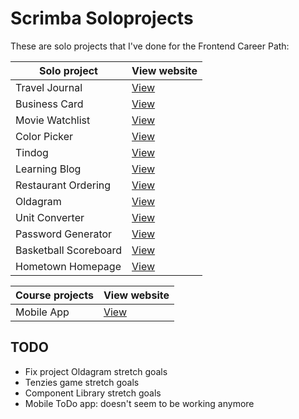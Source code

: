 # Scrimba Soloprojects
These are solo projects that I've done for the Frontend Career Path:

| Solo project          | View website                                       |
|-----------------------|----------------------------------------------------|
| Travel Journal        | [View](https://travel-journal.bartmars.dev)        |
| Business Card         | [View](https://business-card.bartmars.dev)         |
| Movie Watchlist       | [View](https://movie-watchlist.bartmars.dev)       |
| Color Picker          | [View](https://color-picker.bartmars.dev)          |
| Tindog                | [View](https://tindog.bartmars.dev)                |
| Learning Blog         | [View](https://learning-blog.bartmars.dev)         |
| Restaurant Ordering   | [View](https://restaurant-ordering.bartmars.dev)   |
| Oldagram              | [View](https://oldagram.bartmars.dev)              |
| Unit Converter        | [View](https://unit-converter.bartmars.dev)        |
| Password Generator    | [View](https://password-generator.bartmars.dev)    |
| Basketball Scoreboard | [View](https://basketball-scoreboard.bartmars.dev) |
| Hometown Homepage     | [View](https://hometown-homepage.bartmars.dev)     |

| Course projects       | View website                                       |
|-----------------------|----------------------------------------------------|
| Mobile App            | [View](https://mobile-app.bartmars.dev)            |

## TODO
* Fix project Oldagram stretch goals
* Tenzies game stretch goals
* Component Library stretch goals
* Mobile ToDo app: doesn't seem to be working anymore